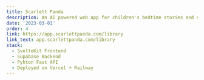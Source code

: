 ```yaml
---
title: Scarlett Panda
description: An AI powered web app for children's bedtime stories and educational tools
date: '2023-03-01'
order: 4
link: https://app.scarlettpanda.com/library
link_text: app.scarlettpanda.com/library
stack:
  - SvelteKit Frontend
  - Supabase Backend
  - Pyhton Fast API
  - Deployed on Vercel + Railway
---
```

